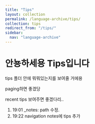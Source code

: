 ```yaml
---
title: "Tips"
layout: collection
permalink: /language-archive/tips/
collection: tips
redirect_from: "/tips/"
sidebar:
  nav: "language-archive"
---
```




# 안뇽하세용 Tips입니다

tips 폴더 안에 뭐뭐있는지를 보여줄 거에용

paging하면 좋겠당

recent tips 보여주면 좋겠다리..


1. 19:01  _notes: path 수정. 
2. 19:22 navigation notes에 tips  추가

